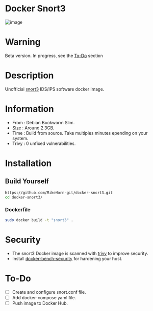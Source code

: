 # Docker Snort3

![image](https://github.com/MikeHorn-git/docker-snort3/assets/123373126/b822ff3c-d7d5-4f7d-97a0-9e937d4fef7b)

# Warning
Beta version. In progress, see the [To-Do](https://github.com/MikeHorn-git/docker-snort3?tab=readme-ov-file#to-do) section

# Description
Unofficial [snort3](https://www.snort.org/snort3) IDS/IPS software docker image.

# Information
* From : Debian Bookworm Slim.
* Size : Around 2.3GB.
* Time : Build from source. Take multiples minutes epending on your system.
* Trivy : 0 unfixed vulnerabilities.

# Installation
## Build Yourself
```bash
https://github.com/MikeHorn-git/docker-snort3.git
cd docker-snort3/
```

### Dockerfile
```bash
sudo docker build -t "snort3" .
```

# Security
* The snort3 Docker image is scanned with [trivy](https://github.com/aquasecurity/trivy) to improve security.
* Install [docker-bench-security](https://github.com/docker/docker-bench-security) for hardening your host.

# To-Do
- [ ] Create and configure snort.conf file.
- [ ] Add docker-compose yaml file.
- [ ] Push image to Docker Hub.
